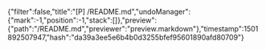 {"filter":false,"title":"[P] /README.md","undoManager":{"mark":-1,"position":-1,"stack":[]},"preview":{"path":"/README.md","previewer":"preview.markdown"},"timestamp":1501892507947,"hash":"da39a3ee5e6b4b0d3255bfef95601890afd80709"}
